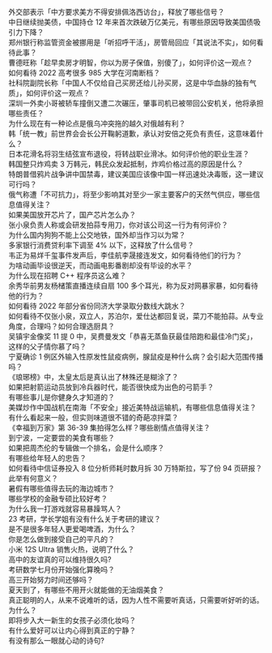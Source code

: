 外交部表示「中方要求美方不得安排佩洛西访台」，释放了哪些信号？  
中日继续抛美债，中国持仓 12 年来首次跌破万亿美元，有哪些原因导致美国债吸引力下降？  
郑州银行称监管资金被挪用是「听招呼干活」，房管局回应「其说法不实」，如何看待此事？  
曹德旺称「趁早卖房才明智，你以为房子保值，别傻了」，如何评价这一观点？  
如何看待 2022 高考很多 985 大学在河南断档？  
社科院副院长称「中国人不仅给自己买房还给儿孙买房，这是中华血脉的独有气质」，如何评价这一观点？  
深圳一外卖小哥被轿车撞倒又遭二次碾压，肇事司机已被带回公安机关，他将承担哪些责任？  
为什么现在有一种论点是俄乌冲突拖的越久对俄越有利？  
韩「统一教」前世界会会长公开鞠躬道歉，承认对安倍之死负有责任，这意味着什么？  
日本花滑名将羽生结弦宣布退役，将转战职业滑冰。如何评价他的职业生涯？  
韩国整只炸鸡卖 3 万韩元，韩民众发起抵制，炸鸡价格过高的原因是什么？  
特朗普借鸦片战争讲中国禁毒，建议美国应该像中国一样迅速处决毒贩，这一建议可行吗？  
俄气称遭「不可抗力」，将至少影响其对至少一家主要客户的天然气供应，哪些信息值得关注？  
如果美国放开芯片了，国产芯片怎么办？  
张小泉负责人称或会研发拍蒜专用刀，你对该公司这一行为有何评价？  
为什么国内狗狗不能上公交地铁，国外却当作习以为常？  
多家银行消费贷利率下调至 4% 以下，这释放了什么信号？  
韦正为易烊千玺事件发声后，李佳航李晟接连发文，如何看待他们的行为？  
为啥动画毕设很逆天，而动画电影番剧却没有毕设的水平？  
为什么现在招聘 C++ 程序员这么难？  
余秀华前男友杨槠策直播连续自扇 100 多个耳光，称为反对网暴家暴，如何看待他的行为？  
如何看待 2022 年部分省份同济大学录取分数线大跳水？  
如何看待不仅张小泉，双立人，苏泊尔，爱仕达都回复说，菜刀不能拍蒜。从专业角度，合理吗？如何合理选厨具？  
吴镇宇金像奖 11 提 0 中，吴费曼发文「恭喜无蒸鱼获最佳陪跑和最佳冷门奖」，这样的父子情你慕了吗？  
宁夏确诊 1 例区外输入性原发性鼠疫病例，腺鼠疫是种什么病？会引起大范围传播吗？  
《琅琊榜》中，太皇太后是真认出了林殊还是糊涂了？  
如果把射箭运动员放到冷兵器时代，能否很快成为出色的弓箭手？  
有哪些事儿是你健身久才知道的？  
美媒炒作中国战机在南海「不安全」接近美特战运输机，有哪些信息值得关注？  
有什么看起来一般，但实则味道很不错的奇葩凉拌菜？  
《幸福到万家》第 36-39 集拍得怎么样？哪些剧情点值得关注？  
到宁波，一定要尝的美食有哪些？  
如果把周杰伦的专辑做一个排名，会是什么顺序？  
有哪些给年轻人的忠告？  
如何看待中信证券投入 8 位分析师耗时数月拆 30 万特斯拉，写了份 94 页研报？ 此举有何意义？  
暑假有哪些值得去玩的海边城市？  
哪些学校的金融专硕比较好考？  
为什么我一打游戏就容易暴躁骂人？  
23 考研，学长学姐有没有什么关于考研的建议？  
是不是很多年轻人更爱喝啤酒，为什么？  
你是怎么做到接受自己的平凡的？  
小米 12S Ultra 销售火热，说明了什么？  
高中的友谊真的可以维持很久吗?  
考研数学七月份开始强化算晚吗？  
高三开始努力时间还够吗？  
夏天到了，有哪些不用开火就能做的无油烟美食？  
真正聪明的人，从来不说难听的话，因为人性不需要听真话，只需要听好听的话。为什么？  
即将步入大一新生的女孩子必须化妆吗？  
有什么爱好可以让内心得到真正的宁静？  
有没有那么一眼就心动的诗句?  
